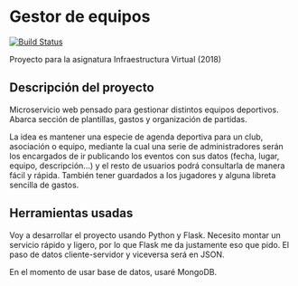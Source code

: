 # Gestor de equipos
[![Build Status](https://travis-ci.org/alexhzr/GestorEquipos.svg?branch=master)](https://travis-ci.org/alexhzr/GestorEquipos)

Proyecto para la asignatura Infraestructura Virtual (2018)
## Descripción del proyecto
Microservicio web pensado para gestionar distintos equipos deportivos. Abarca sección de plantillas, gastos y organización de partidas.

La idea es mantener una especie de agenda deportiva para un club, asociación o equipo, mediante la cual una serie de administradores serán los encargados de ir publicando los eventos con sus datos (fecha, lugar, equipo, descripción...) y el resto de usuarios podrá consultarla de manera fácil y rápida. También tener guardados a los jugadores y alguna libreta sencilla de gastos.

## Herramientas usadas
Voy a desarrollar el proyecto usando Python y Flask. Necesito montar un servicio rápido y ligero, por lo que Flask me da justamente eso que pido. El paso de datos cliente-servidor y viceversa será en JSON.

En el momento de usar base de datos, usaré MongoDB.
